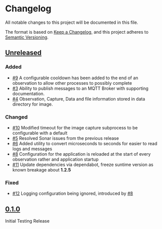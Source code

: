 # Changelog

All notable changes to this project will be documented in this file.

The format is based on [Keep a Changelog](https://keepachangelog.com/en/1.1.0/),
and this project adheres to [Semantic Versioning](https://semver.org/spec/v2.0.0.html).

## [Unreleased]

### Added

- [#9](https://github.com/joe-mccarthy/night-sky-pi/issues/9) A configurable cooldown has been added to the end of an observation to allow other processes to possibly complete
- [#3](https://github.com/joe-mccarthy/night-sky-pi/issues/3) Ability to publish messages to an MQTT Broker with supporting documentation.
- [#4](https://github.com/joe-mccarthy/night-sky-pi/issues/4) Observation, Capture, Data and file information stored in data directory for image.
  
### Changed

- [#10](https://github.com/joe-mccarthy/night-sky-pi/issues/10) Modified timeout for the image capture subprocess to be configurable with a default
- [#5](https://github.com/joe-mccarthy/night-sky-pi/issues/5) Resolved Sonar issues from the previous release
- [#6](https://github.com/joe-mccarthy/night-sky-pi/issues/6) Added utility to convert microseconds to seconds for easier to read logs and messages
- [#8](https://github.com/joe-mccarthy/night-sky-pi/issues/8) Configuration for the application is reloaded at the start of every observation rather and application startup
- [#11](https://github.com/joe-mccarthy/night-sky-pi/pull/11) Update dependencies via dependabot, freeze suntime version as known breakage about **1.2.5**

### Fixed

- [#12](https://github.com/joe-mccarthy/night-sky-pi/issues/12) Logging configuration being ignored, introduced by [#8](https://github.com/joe-mccarthy/night-sky-pi/issues/8)

## [0.1.0]

Initial Testing Release

[unreleased]: https://github.com/joe-mccarthy/night-sky-pi/compare/0.1.0...HEAD
[0.1.0]: https://github.com/joe-mccarthy/night-sky-pi/releases/tag/0.1.0
